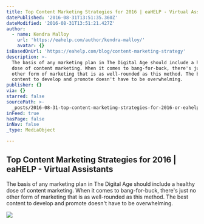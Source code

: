 ```yaml
---
title: Top Content Marketing Strategies for 2016 | eaHELP - Virtual Assistants
datePublished: '2016-08-31T13:51:35.360Z'
dateModified: '2016-08-31T13:51:21.427Z'
author:
  - name: Kendra Malloy
    url: 'https://eahelp.com/author/kendra-malloy/'
    avatar: {}
isBasedOnUrl: 'https://eahelp.com/blog/content-marketing-strategy'
description: >-
  The basis of any marketing plan in The Digital Age should include a healthy
  dose of content marketing. When it comes to bang-for-buck, there's just no
  other form of marketing that is as well-rounded as this method. The best
  content to develop and promote doesn't have to be overwhelming.
publisher: {}
via: {}
starred: false
sourcePath: >-
  _posts/2016-08-31-top-content-marketing-strategies-for-2016-or-eahelp-virtual.md
inFeed: true
hasPage: false
inNav: false
_type: MediaObject

---
```

<article style=""><h1>Top Content Marketing Strategies for 2016 | eaHELP - Virtual Assistants</h1><p>The basis of any marketing plan in The Digital Age should include a healthy dose of content marketing. When it comes to bang-for-buck, there's just no other form of marketing that is as well-rounded as this method. The best content to develop and promote doesn't have to be overwhelming.</p><img src="https://eahelp.com/wp-content/uploads/2016/05/content-marketing-strategy.jpg" /></article>